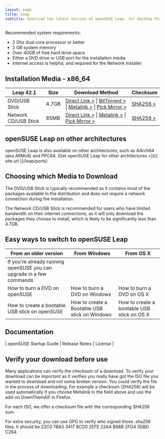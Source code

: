 ```yaml
---
layout: page
title: Leap
subtitle: Download the latest version of openSUSE Leap, for desktop PCs, laptops, and servers. 
---
```

Recommended system requirements:

* 2 Ghz dual core processor or better
* 2 GB system memory
* Over 40GB of free hard drive space
* Either a DVD drive or USB port for the installation media
* Internet access is helpful, and required for the Network Installer

## Installation Media - x86_64
| Leap 42.1 | Size | Download Method | Checksum |
| --------- | ---- |--------------- | -------- |
| DVD/USB Stick | 4.7GB | [Direct Link >](http://download.opensuse.org/distribution/leap/42.1/iso/openSUSE-Leap-42.1-DVD-x86_64.iso) \| [BitTorrent >](http://download.opensuse.org/distribution/leap/42.1/iso/openSUSE-Leap-42.1-DVD-x86_64.iso.torrent) \| [Metalink >](http://download.opensuse.org/distribution/leap/42.1/iso/openSUSE-Leap-42.1-DVD-x86_64.iso.meta4) \| [Pick Mirror >](http://download.opensuse.org/distribution/leap/42.1/iso/openSUSE-Leap-42.1-DVD-x86_64.iso?mirrorlist) | [SHA256 >](http://download.opensuse.org/distribution/leap/42.1/iso/openSUSE-Leap-42.1-DVD-x86_64.iso.sha256) |
| Network CD/USB Stick | 85MB | [Direct Link >](http://download.opensuse.org/distribution/leap/42.1/iso/openSUSE-Leap-42.1-NET-x86_64.iso) \| [Metalink >](http://download.opensuse.org/distribution/leap/42.1/iso/openSUSE-Leap-42.1-NET-x86_64.iso.meta4) \| [Pick Mirror >](http://download.opensuse.org/distribution/leap/42.1/iso/openSUSE-Leap-42.1-NET-x86_64.iso?mirrorlist) | [SHA256 >](http://download.opensuse.org/distribution/leap/42.1/iso/openSUSE-Leap-42.1-NET-x86_64.iso.sha256) |

## openSUSE Leap on other architectures
openSUSE Leap is also available on other architectures, such as AArch64 (aka ARMv8) and PPC64. [Get openSUSE Leap for other architectures >]({{ site.url }}/leap/ports)

## Choosing which Media to Download

The DVD/USB Stick is typically recommended as it contains most of the packages available in the distribution and does not require a network connection during the installation.

The Network CD/USB Stick is recommended for users who have limited bandwidth on their internet connections, as it will only download the packages they choose to install, which is likely to be significantly less than 4.7GB.

## Easy ways to switch to openSUSE Leap

| From an older version | From Windows | From OS X |
| --------------------- | ------------ | --------- |
| If you're already running openSUSE you can upgrade in a few commands |   |   |
| How to burn a DVD on openSUSE | How to burn a DVD on Windows | How to burn a DVD on OS X |
| How to create a bootable USB stick on openSUSE | How to create a Bootable USB stick on Windows | How to create a bootable USB stick on OS X |

## Documentation

| openSUSE Startup Guide | Release Notes | License |

## Verify your download before use

Many applications can verify the checksum of a download. To verify your download can be important as it verifies you really have got the ISO file you wanted to download and not some broken version. You could verify the file in the process of downloading. For example a checksum (SHA256) will be used automatically if you choose Metalink in the field above and use the add-on DownThemAll! in Firefox.

For each ISO, we offer a checksum file with the corresponding SHA256 sum. 

For extra security, you can use GPG to verify who signed those .sha256 files. It should be 22C0 7BA5 3417 8CD0 2EFE 22AA B88B 2FD4 3DBD C284. 
